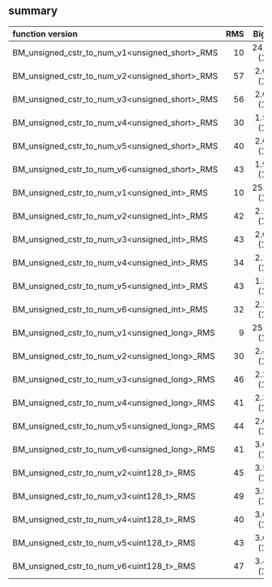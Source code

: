 
## summary

|function version       | RMS                  | Big O                      |
|:----------------------|---------------------:|:--------------------------:|
| BM_unsigned_cstr_to_num_v1<unsigned_short>_RMS | 10 | 24.87 (1) |
| BM_unsigned_cstr_to_num_v2<unsigned_short>_RMS | 57 | 2.01 (1) |
| BM_unsigned_cstr_to_num_v3<unsigned_short>_RMS | 56 | 2.00 (1) |
| BM_unsigned_cstr_to_num_v4<unsigned_short>_RMS | 30 | 1.54 (1) |
| BM_unsigned_cstr_to_num_v5<unsigned_short>_RMS | 40 | 2.01 (1) |
| BM_unsigned_cstr_to_num_v6<unsigned_short>_RMS | 43 | 1.91 (1) |
| BM_unsigned_cstr_to_num_v1<unsigned_int>_RMS | 10 | 25.26 (1) |
| BM_unsigned_cstr_to_num_v2<unsigned_int>_RMS | 42 | 2.25 (1) |
| BM_unsigned_cstr_to_num_v3<unsigned_int>_RMS | 43 | 2.08 (1) |
| BM_unsigned_cstr_to_num_v4<unsigned_int>_RMS | 34 | 2.17 (1) |
| BM_unsigned_cstr_to_num_v5<unsigned_int>_RMS | 43 | 1.33 (1) |
| BM_unsigned_cstr_to_num_v6<unsigned_int>_RMS | 32 | 2.25 (1) |
| BM_unsigned_cstr_to_num_v1<unsigned_long>_RMS | 9 | 25.21 (1) |
| BM_unsigned_cstr_to_num_v2<unsigned_long>_RMS | 30 | 2.49 (1) |
| BM_unsigned_cstr_to_num_v3<unsigned_long>_RMS | 46 | 2.27 (1) |
| BM_unsigned_cstr_to_num_v4<unsigned_long>_RMS | 41 | 2.32 (1) |
| BM_unsigned_cstr_to_num_v5<unsigned_long>_RMS | 44 | 2.08 (1) |
| BM_unsigned_cstr_to_num_v6<unsigned_long>_RMS | 41 | 3.03 (1) |
| BM_unsigned_cstr_to_num_v2<uint128_t>_RMS | 45 | 3.52 (1) |
| BM_unsigned_cstr_to_num_v3<uint128_t>_RMS | 49 | 3.52 (1) |
| BM_unsigned_cstr_to_num_v4<uint128_t>_RMS | 40 | 3.62 (1) |
| BM_unsigned_cstr_to_num_v5<uint128_t>_RMS | 43 | 3.65 (1) |
| BM_unsigned_cstr_to_num_v6<uint128_t>_RMS | 47 | 3.47 (1) |

